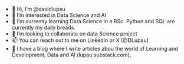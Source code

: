 - 👋 Hi, I’m @davidlupau
- 👀 I’m interested in Data Science and AI
- 🌱 I’m currently learning Data Science in a BSc. Python and SQL are currently my daily breads.
- 💞️ I’m looking to collaborate on data Science project
- 📫 You can reach out to me on LinkedIn or X (@DLupau)
- 📰 I have a blog where I write articles abou the world of Learning and Development, Data and AI (lupau.substack.com).

<!---
davidlupau/davidlupau is a ✨ special ✨ repository because its `README.md` (this file) appears on your GitHub profile.
You can click the Preview link to take a look at your changes.
--->
